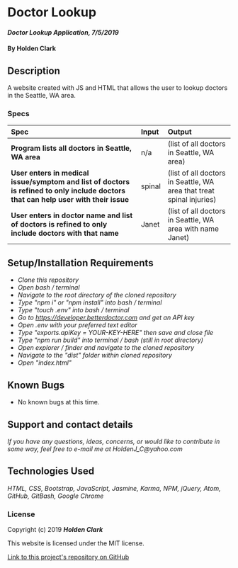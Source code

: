 # Doctor Lookup

#### _Doctor Lookup Application, 7/5/2019_

#### By **Holden Clark**

## Description

A website created with JS and HTML that allows the user to lookup doctors in the Seattle, WA area.

### Specs
| Spec | Input | Output |
| :-------------     | :------------- | :------------- |
| **Program lists all doctors in Seattle, WA area** | n/a | (list of all doctors in Seattle, WA area) |
| **User enters in medical issue/symptom and list of doctors is refined to only include doctors that can help user with their issue** | spinal | (list of all doctors in Seattle, WA area that treat spinal injuries) |
| **User enters in doctor name and list of doctors is refined to only include doctors with that name** | Janet | (list of all doctors in Seattle, WA area with name Janet) |

## Setup/Installation Requirements

* _Clone this repository_
* _Open bash / terminal_
* _Navigate to the root directory of the cloned repository_
* _Type "npm i" or "npm install" into bash / terminal_
* _Type "touch .env" into bash / terminal_
* _Go to https://developer.betterdoctor.com and get an API key_
* _Open .env with your preferred text editor_
* _Type "exports.apiKey = YOUR-KEY-HERE" then save and close file_
* _Type "npm run build" into terminal / bash (still in root directory)_
* _Open explorer / finder and navigate to the cloned repository_
* _Navigate to the "dist" folder within cloned repository_
* _Open "index.html"_

## Known Bugs
* No known bugs at this time.

## Support and contact details

_If you have any questions, ideas, concerns, or would like to contribute in some way, feel free to e-mail me at HoldenJ_C@yahoo.com_

## Technologies Used
_HTML,_
_CSS,_
_Bootstrap,_
_JavaScript,_
_Jasmine,_
_Karma,_
_NPM,_
_jQuery,_
_Atom,_
_GitHub,_
_GitBash,_
_Google Chrome_

### License

Copyright (c) 2019 **_Holden Clark_**

This website is licensed under the MIT license.

[Link to this project's repository on GitHub](https://github.com/HoldenJC/doctor-lookup)
